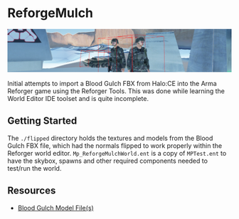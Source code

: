 # ReforgeMulch

![ArmaReforgerBloodGulch](img/readmeBanner.png)

Initial attempts to import a Blood Gulch FBX from Halo:CE into the Arma Reforger game using the Reforger Tools. This was done while learning the World Editor IDE toolset and is quite incomplete.

## Getting Started

The `./flipped` directory holds the textures and models from the Blood Gulch FBX file, which had the normals flipped to work properly within the Reforger world editor. `Mp_ReforgeMulchWorld.ent` is a copy of `MPTest.ent` to have the skybox, spawns and other required components needed to test/run the world.

## Resources
- [Blood Gulch Model File(s)](https://sketchfab.com/3d-models/blood-gulch-halo-1-03865b4ada6d445c8daec114e49790e7)
